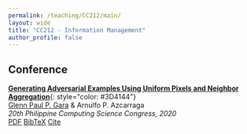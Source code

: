 ```yaml
---
permalink: /teaching/CC212/main/
layout: wide
title: "CC212 - Information Management"
author_profile: false
---
```


Conference
------
[**Generating Adversarial Examples Using Uniform Pixels and Neighbor Aggregation**](/publications/generating-adversarial-examples/){: style="color: #3D4144"}  
[Glenn Paul P. Gara](/) & Arnulfo P. Azcarraga  
*20th Philippine Computing Science Congress, 2020*  
<a href="/assets/files/publications/generating-adversarial-examples/gara2020_generatingadversarial.pdf" class="btn btn--info">PDF</a>
<a href="/publications/generating-adversarial-examples#bibtex" class="btn btn--info">BibTeX</a>
<a href="/publications/generating-adversarial-examples#cite" class="btn btn--info">Cite</a>
